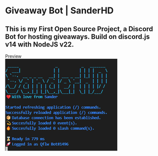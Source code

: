 # Giveaway Bot | SanderHD
This is my First Open Source Project, a Discord Bot for hosting giveaways. 
Build on discord.js v14 with NodeJS v22.
---
Preview <br>
![Preview](preview.png)
